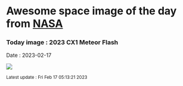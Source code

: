 
# Awesome space image of the day from [NASA](https://api.nasa.gov/)

### Today image : 2023 CX1 Meteor Flash
Date : 2023-02-17

![](https://apod.nasa.gov/apod/image/2302/gijsDSC_1917(2x3)800px.jpg)

<small>Latest update : Fri Feb 17 05:13:21 2023</small>
        